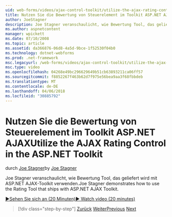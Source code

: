 ```yaml
---
uid: web-forms/videos/ajax-control-toolkit/utilize-the-ajax-rating-control-in-the-aspnet-toolkit
title: Nutzen Sie die Bewertung von Steuerelement im Toolkit ASP.NET AJAX | Microsoft Docs
author: JoeStagner
description: Joe Stagner veranschaulicht, wie Bewertung Tool, das geliefert wird mit ASP.NET AJAX-Toolkit verwenden.
ms.author: aspnetcontent
manager: wpickett
ms.date: 07/10/2008
ms.topic: article
ms.assetid: da366876-06d8-4a5d-9bce-1f52530f04b0
ms.technology: dotnet-webforms
ms.prod: .net-framework
msc.legacyurl: /web-forms/videos/ajax-control-toolkit/utilize-the-ajax-rating-control-in-the-aspnet-toolkit
msc.type: video
ms.openlocfilehash: 04268e49bc296629649b51cb63893211ca06ff57
ms.sourcegitcommit: f8852267f463b62d7f975e56bea9aa3f68fbbdeb
ms.translationtype: MT
ms.contentlocale: de-DE
ms.lasthandoff: 04/06/2018
ms.locfileid: "30885792"
---
```

<a name="utilize-the-ajax-rating-control-in-the-aspnet-toolkit"></a><span data-ttu-id="62f33-103">Nutzen Sie die Bewertung von Steuerelement im Toolkit ASP.NET AJAX</span><span class="sxs-lookup"><span data-stu-id="62f33-103">Utilize the AJAX Rating Control in the ASP.NET Toolkit</span></span>
====================
<span data-ttu-id="62f33-104">durch [Joe Stagner](https://github.com/JoeStagner)</span><span class="sxs-lookup"><span data-stu-id="62f33-104">by [Joe Stagner](https://github.com/JoeStagner)</span></span>

<span data-ttu-id="62f33-105">Joe Stagner veranschaulicht, wie Bewertung Tool, das geliefert wird mit ASP.NET AJAX-Toolkit verwenden.</span><span class="sxs-lookup"><span data-stu-id="62f33-105">Joe Stagner demonstrates how to use the Rating Tool that ships with ASP.NET AJAX Toolkit.</span></span>

[<span data-ttu-id="62f33-106">&#9654;Sehen Sie sich an (20 Minuten)</span><span class="sxs-lookup"><span data-stu-id="62f33-106">&#9654; Watch video (20 minutes)</span></span>](https://channel9.msdn.com/Blogs/ASP-NET-Site-Videos/utilize-the-ajax-rating-control-in-the-aspnet-toolkit)

> [!div class="step-by-step"]
> <span data-ttu-id="62f33-107">[Zurück](how-do-i-the-ajax-toolkit-reorder-control.md)
> [Weiter](control-extenders.md)</span><span class="sxs-lookup"><span data-stu-id="62f33-107">[Previous](how-do-i-the-ajax-toolkit-reorder-control.md)
[Next](control-extenders.md)</span></span>
